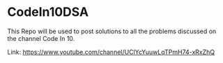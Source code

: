 # CodeIn10DSA

This Repo will be used to post solutions to all the problems discussed on the channel Code In 10. 

Link: https://www.youtube.com/channel/UClYcYuuwLqTPmH74-xRxZhQ
